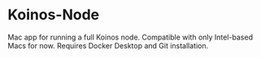 # Koinos-Node
Mac app for running a full Koinos node.  Compatible with only Intel-based Macs for now.  Requires Docker Desktop and Git installation.
